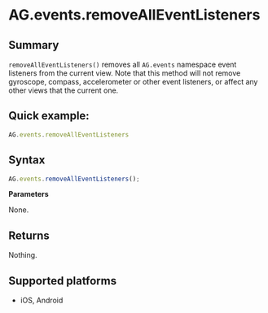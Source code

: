 # AG.events.removeAllEventListeners

## Summary
`removeAllEventListeners()` removes all `AG.events` namespace event listeners from the current view. Note that this method will not remove gyroscope, compass, accelerometer or other event listeners, or affect any other views that the current one.

## Quick example:
```javascript
AG.events.removeAllEventListeners
```

## Syntax
```javascript
AG.events.removeAllEventListeners();
```

**Parameters**

None.

## Returns 

Nothing.

## Supported platforms
* iOS, Android